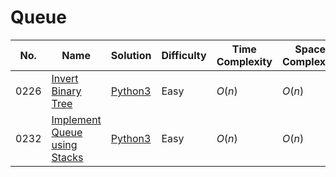 # Queue

| No.  | Name  | Solution | Difficulty | Time Complexity | Space Complexity |
| --- | --- | --- | --- | --- | --- |
| 0226 | [Invert Binary Tree](https://leetcode.com/problems/invert-binary-tree/solutions/4070774/invert-binary-tree-python-easy-explanations/) | [Python3](https://leetcode.com/problems/invert-binary-tree/solutions/4070774/invert-binary-tree-python-easy-explanations/) | Easy | $O(n)$ | $O(n)$ |
| 0232 | [Implement Queue using Stacks](https://leetcode.com/problems/implement-queue-using-stacks/) | [Python3](https://leetcode.com/problems/implement-queue-using-stacks/solutions/4119224/implement-queue-using-stacks-python-easy-explanations/) | Easy | $O(n)$ | $O(n)$ |
